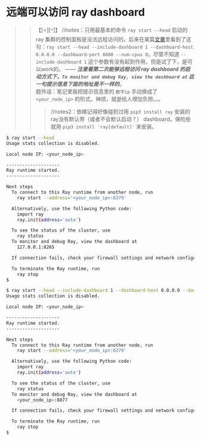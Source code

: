 
# 远端可以访问 ray dashboard
>> 【[:star:][`*`]】 //notes：只用最基本的命令 `ray start --head` 启动的 ray 集群的控制面板是没法远程访问的。后来在某篇[文章](https://medium.com/@fengliplatform/ray-quick-hands-on-ecf744eb304f)里看到了这句：`ray start --head --include-dashboard 1 --dashboard-host 0.0.0.0 --dashboard-port 8888 --num-cpus 0`。尽管不知道 `--include-dashboard 1` 这个参数有没有起到作用，但是试了下，是可以work的。 —— ***注意看第二次能够远程访问 ray dashboard 的启动方式下，`To monitor and debug Ray, view the dashboard at` 这一句提示信息下面的地址是不一样的***。 <br> 题外话：笔记里我把提示信息里的 `数字ip` 手动换成了 `<your_node_ip>` 的形式。神烦，就是给人增加负担。。。
>>> //notes2：依稀记得好像碰到过用 `pip3 install ray` 安装的ray没有默认带（或者不会默认启动？） dashboard，保险些就用 `pip3 install 'ray[default]'` 来安装。

```sh
$ ray start --head
Usage stats collection is disabled.

Local node IP: <your_node_ip>

--------------------
Ray runtime started.
--------------------

Next steps
  To connect to this Ray runtime from another node, run
    ray start --address='<your_node_ip>:6379'

  Alternatively, use the following Python code:
    import ray
    ray.init(address='auto')

  To see the status of the cluster, use
    ray status
  To monitor and debug Ray, view the dashboard at
    127.0.0.1:8265

  If connection fails, check your firewall settings and network configuration.

  To terminate the Ray runtime, run
    ray stop
$
```
```sh
$ ray start --head --include-dashboard 1 --dashboard-host 0.0.0.0 --dashboard-port 8877
Usage stats collection is disabled.

Local node IP: <your_node_ip>

--------------------
Ray runtime started.
--------------------

Next steps
  To connect to this Ray runtime from another node, run
    ray start --address='<your_node_ip>:6379'

  Alternatively, use the following Python code:
    import ray
    ray.init(address='auto')

  To see the status of the cluster, use
    ray status
  To monitor and debug Ray, view the dashboard at
    <your_node_ip>:8877

  If connection fails, check your firewall settings and network configuration.

  To terminate the Ray runtime, run
    ray stop
$
```
